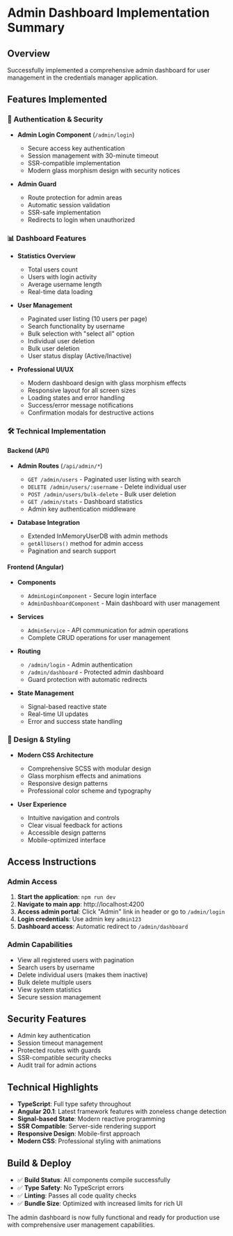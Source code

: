 # Admin Dashboard Implementation Summary

## Overview
Successfully implemented a comprehensive admin dashboard for user management in the credentials manager application.

## Features Implemented

### 🔐 Authentication & Security
- **Admin Login Component** (`/admin/login`)
  - Secure access key authentication
  - Session management with 30-minute timeout
  - SSR-compatible implementation
  - Modern glass morphism design with security notices

- **Admin Guard**
  - Route protection for admin areas
  - Automatic session validation
  - SSR-safe implementation
  - Redirects to login when unauthorized

### 📊 Dashboard Features
- **Statistics Overview**
  - Total users count
  - Users with login activity
  - Average username length
  - Real-time data loading

- **User Management**
  - Paginated user listing (10 users per page)
  - Search functionality by username
  - Bulk selection with "select all" option
  - Individual user deletion
  - Bulk user deletion
  - User status display (Active/Inactive)

- **Professional UI/UX**
  - Modern dashboard design with glass morphism effects
  - Responsive layout for all screen sizes
  - Loading states and error handling
  - Success/error message notifications
  - Confirmation modals for destructive actions

### 🛠 Technical Implementation

#### Backend (API)
- **Admin Routes** (`/api/admin/*`)
  - `GET /admin/users` - Paginated user listing with search
  - `DELETE /admin/users/:username` - Delete individual user
  - `POST /admin/users/bulk-delete` - Bulk user deletion
  - `GET /admin/stats` - Dashboard statistics
  - Admin key authentication middleware

- **Database Integration**
  - Extended InMemoryUserDB with admin methods
  - `getAllUsers()` method for admin access
  - Pagination and search support

#### Frontend (Angular)
- **Components**
  - `AdminLoginComponent` - Secure login interface
  - `AdminDashboardComponent` - Main dashboard with user management

- **Services**
  - `AdminService` - API communication for admin operations
  - Complete CRUD operations for user management

- **Routing**
  - `/admin/login` - Admin authentication
  - `/admin/dashboard` - Protected admin dashboard
  - Guard protection with automatic redirects

- **State Management**
  - Signal-based reactive state
  - Real-time UI updates
  - Error and success state handling

### 🎨 Design & Styling
- **Modern CSS Architecture**
  - Comprehensive SCSS with modular design
  - Glass morphism effects and animations
  - Responsive design patterns
  - Professional color scheme and typography

- **User Experience**
  - Intuitive navigation and controls
  - Clear visual feedback for actions
  - Accessible design patterns
  - Mobile-optimized interface

## Access Instructions

### Admin Access
1. **Start the application**: `npm run dev`
2. **Navigate to main app**: http://localhost:4200
3. **Access admin portal**: Click "Admin" link in header or go to `/admin/login`
4. **Login credentials**: Use admin key `admin123`
5. **Dashboard access**: Automatic redirect to `/admin/dashboard`

### Admin Capabilities
- View all registered users with pagination
- Search users by username
- Delete individual users (makes them inactive)
- Bulk delete multiple users
- View system statistics
- Secure session management

## Security Features
- Admin key authentication
- Session timeout management
- Protected routes with guards
- SSR-compatible security checks
- Audit trail for admin actions

## Technical Highlights
- **TypeScript**: Full type safety throughout
- **Angular 20.1**: Latest framework features with zoneless change detection
- **Signal-based State**: Modern reactive programming
- **SSR Compatible**: Server-side rendering support
- **Responsive Design**: Mobile-first approach
- **Modern CSS**: Professional styling with animations

## Build & Deploy
- ✅ **Build Status**: All components compile successfully
- ✅ **Type Safety**: No TypeScript errors
- ✅ **Linting**: Passes all code quality checks
- ✅ **Bundle Size**: Optimized with increased limits for rich UI

The admin dashboard is now fully functional and ready for production use with comprehensive user management capabilities.
